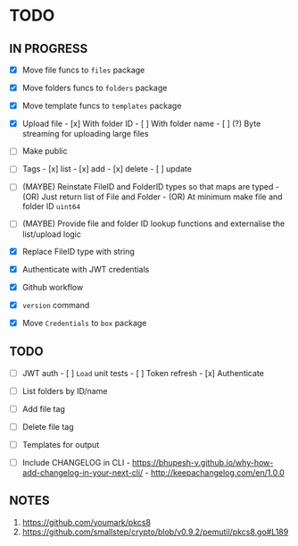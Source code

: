 # TODO

## IN PROGRESS

- [x] Move file funcs to `files` package
- [x] Move folders funcs to `folders` package
- [x] Move template funcs to `templates` package
- [x] Upload file
      - [x] With folder ID
      - [ ] With folder name
      - [ ] (?) Byte streaming for uploading large files

- [ ] Make public

- [ ] Tags
      - [x] list
      - [x] add
      - [x] delete
      - [ ] update

- [ ] (MAYBE) Reinstate FileID and FolderID types so that maps are typed
      - (OR) Just return list of File and Folder
      - (OR) At minimum make file and folder ID `uint64`

- [ ] (MAYBE) Provide file and folder ID lookup functions and externalise 
      the list/upload logic

- [x] Replace FileID type with string
- [x] Authenticate with JWT credentials
- [x] Github workflow
- [x] `version` command
- [x] Move `Credentials` to `box` package

## TODO
- [ ] JWT auth
      - [ ] `Load` unit tests
      - [ ] Token refresh
      - [x] Authenticate
    
- [ ] List folders by ID/name
- [ ] Add file tag
- [ ] Delete file tag
- [ ] Templates for output
- [ ] Include CHANGELOG in CLI
      - https://bhupesh-v.github.io/why-how-add-changelog-in-your-next-cli/
      - http://keepachangelog.com/en/1.0.0

## NOTES

1. https://github.com/youmark/pkcs8
2. https://github.com/smallstep/crypto/blob/v0.9.2/pemutil/pkcs8.go#L189
